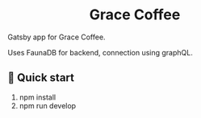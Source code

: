 <h1 align="center">
  Grace Coffee
</h1>

Gatsby app for Grace Coffee.

Uses FaunaDB for backend, connection using graphQL.



## 🚀 Quick start

1. npm install
2. npm run develop
